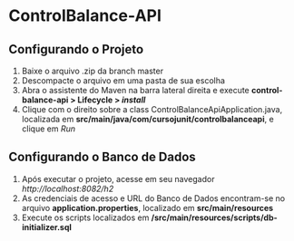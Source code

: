 # ControlBalance-API

## Configurando o Projeto

1. Baixe o arquivo .zip da branch master
2. Descompacte o arquivo em uma pasta de sua escolha
3. Abra o assistente do Maven na barra lateral direita e execute **control-balance-api > Lifecycle > _install_**
4. Clique com o direito sobre a class ControlBalanceApiApplication.java, localizada em **src/main/java/com/cursojunit/controlbalanceapi**, e clique em _Run_
    
## Configurando o Banco de Dados

1. Após executar o projeto, acesse em seu navegador _http://localhost:8082/h2_
2. As credenciais de acesso e URL do Banco de Dados encontram-se no arquivo **application.properties**, localizado em **src/main/resources**
3. Execute os scripts localizados em **/src/main/resources/scripts/db-initializer.sql**
